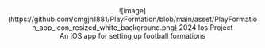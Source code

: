 
<div align="center">
 ![image](https://github.com/cmgjn1881/PlayFormation/blob/main/asset/PlayFormation_app_icon_resized_white_background.png)
 2024 Ios Project<br>
 An iOS app for setting up football formations<br>
</div>
